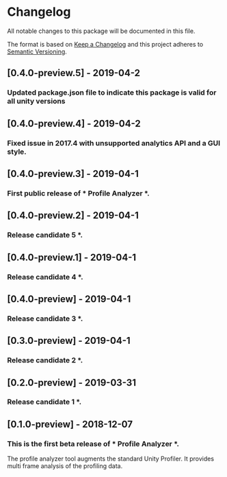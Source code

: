 ﻿# Changelog
All notable changes to this package will be documented in this file.

The format is based on [Keep a Changelog](http://keepachangelog.com/en/1.0.0/)
and this project adheres to [Semantic Versioning](http://semver.org/spec/v2.0.0.html).

## [0.4.0-preview.5] - 2019-04-2

### Updated package.json file to indicate this package is valid for all unity versions

## [0.4.0-preview.4] - 2019-04-2

### Fixed issue in 2017.4 with unsupported analytics API and a GUI style.

## [0.4.0-preview.3] - 2019-04-1

### First public release of * Profile Analyzer *. 

## [0.4.0-preview.2] - 2019-04-1

### Release candidate 5 *. 

## [0.4.0-preview.1] - 2019-04-1

### Release candidate 4 *. 

## [0.4.0-preview] - 2019-04-1

### Release candidate 3 *. 

## [0.3.0-preview] - 2019-04-1

### Release candidate 2 *. 

## [0.2.0-preview] - 2019-03-31

### Release candidate 1 *. 

## [0.1.0-preview] - 2018-12-07

### This is the first beta release of * Profile Analyzer *.

The profile analyzer tool augments the standard Unity Profiler. It provides multi frame analysis of the profiling data.
